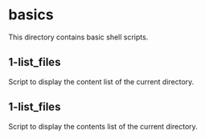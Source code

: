 # basics
This directory contains basic shell scripts.
## 1-list_files
Script to display the content list of the current directory.
## 1-list_files
Script to display the contents list of the current directory.
